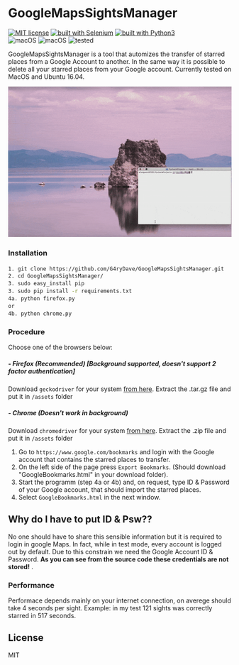 # GoogleMapsSightsManager
[![MIT license](https://img.shields.io/badge/License-MIT-blue.svg)](https://lbesson.mit-license.org/) [![built with Selenium](https://img.shields.io/badge/built%20with-Selenium-yellow.svg)](https://github.com/SeleniumHQ/selenium) [![built with Python3](https://img.shields.io/badge/built%20with-Python3-red.svg)](https://www.python.org/)  
![macOS](https://img.shields.io/badge/macOS-pass-brightgreen.svg) ![macOS](https://img.shields.io/badge/Ubuntu-pass-brightgreen.svg) ![tested](https://img.shields.io/badge/tested-08--05--19-brightgreen.svg)


GoogleMapsSightsManager is a tool that automizes the transfer of starred places from a Google Account to another. In the same way it is possible to delete all your starred places from your Google account.
Currently tested on MacOS and Ubuntu 16.04.

![GMSM](gif/GoogleMapsSightsManager.gif)


### Installation

```bash
1. git clone https://github.com/G4ryDave/GoogleMapsSightsManager.git
2. cd GoogleMapsSightsManager/
3. sudo easy_install pip
3. sudo pip install -r requirements.txt
4a. python firefox.py
or
4b. python chrome.py
```

### Procedure
Choose one of the browsers below:
##### - Firefox (Recommended)  [Background supported, doesn't support 2 factor authentication]
  Download ```geckodriver``` for your system [from here](https://github.com/mozilla/geckodriver/releases). Extract the .tar.gz file and put it in ```/assets``` folder
##### - Chrome (Doesn't work in background)
 Download ```chromedriver``` for your system [from here](https://sites.google.com/a/chromium.org/chromedriver/downloads). Extract the .zip file and put it in ```/assets``` folder
 
1. Go to ```https://www.google.com/bookmarks``` and login with the Google account that contains the starred places to transfer.
2. On the left side of the page press ```Export Bookmarks```. (Should download "GoogleBookmarks.html" in your download folder).
3. Start the programm (step 4a or 4b) and, on request, type ID & Password of your Google account, that should import the starred places.
4. Select ```GoogleBookmarks.html``` in the next window.

 
 
## Why do I have to put ID & Psw??
No one should have to share this sensible information but it is required to login in google Maps. In fact, while in test mode, every account is logged out by default. Due to this constrain we need the Google Account ID & Password. **As you can see from the source code these credentials are not stored!** .


### Performance

Performace depends mainly on your internet connection, on averege should take 4 seconds per sight. Example: in my test 121 sights was correctly starred in 517 seconds.


License
----

MIT
